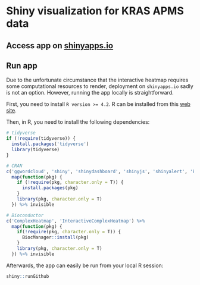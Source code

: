 # Shiny visualization for KRAS APMS data

## Access app on [shinyapps.io](https://shinyapps.io/)

## Run app

Due to the unfortunate circumstance that the interactive heatmap requires some computational resources to render, deployment on `shinyapps.io` sadly is not an option. However, running the app locally is straightforward. 

First, you need to install `R version >= 4.2`. R can be installed from this [web site]().


Then, in R, you need to install the following dependencies:

```R
# tidyverse
if (!require(tidyverse)) {
  install.packages('tidyverse')
  library(tidyverse)
}

# CRAN
c('ggwordcloud', 'shiny', 'shinydashboard', 'shinyjs', 'shinyalert', 'BiocManager') %>%
  map(function(pkg) {
    if (!require(pkg, character.only = T)) {
      install.packages(pkg)
    }
    library(pkg, character.only = T)
  }) %>% invisible

# Bioconductor
c('ComplexHeatmap', 'InteractiveComplexHeatmap') %>%
  map(function(pkg) {
    if(!require(pkg, character.only = T)) {
      BiocManager::install(pkg)
    }
    library(pkg, character.only = T)
  }) %>% invisible

```

Afterwards, the app can easily be run from your local R session:

```R
shiny::runGithub

```
